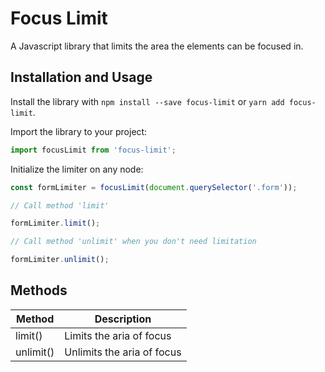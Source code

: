 # Focus Limit

A Javascript library that limits the area the elements can be focused in.

## Installation and Usage

Install the library with `npm install --save focus-limit` or `yarn add focus-limit`.

Import the library to your project:

```js
import focusLimit from 'focus-limit';
```

Initialize the limiter on any node:

```js
const formLimiter = focusLimit(document.querySelector('.form'));

// Call method 'limit'

formLimiter.limit();

// Call method 'unlimit' when you don't need limitation

formLimiter.unlimit();
```

## Methods

|Method|Description|
|---|---|
|limit()|Limits the aria of focus|
|unlimit()|Unlimits the aria of focus|